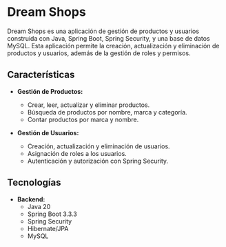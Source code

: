 # Dream Shops

Dream Shops es una aplicación de gestión de productos y usuarios construida con Java, Spring Boot, Spring Security, y una base de datos MySQL. Esta aplicación permite la creación, actualización y eliminación de productos y usuarios, además de la gestión de roles y permisos.

## Características

- **Gestión de Productos:**
  - Crear, leer, actualizar y eliminar productos.
  - Búsqueda de productos por nombre, marca y categoría.
  - Contar productos por marca y nombre.
  
- **Gestión de Usuarios:**
  - Creación, actualización y eliminación de usuarios.
  - Asignación de roles a los usuarios.
  - Autenticación y autorización con Spring Security.

## Tecnologías

- **Backend:** 
  - Java 20
  - Spring Boot 3.3.3
  - Spring Security
  - Hibernate/JPA
  - MySQL
